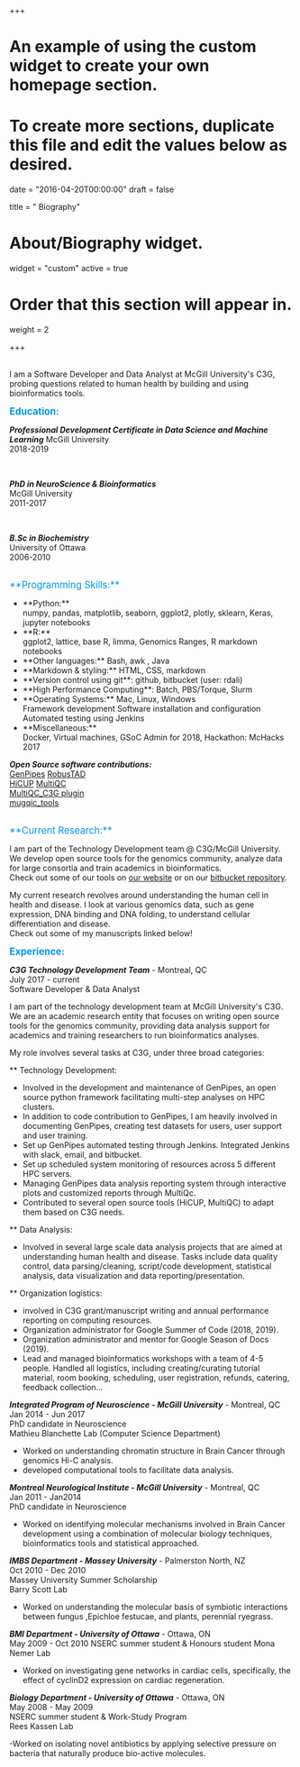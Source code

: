 +++
# An example of using the custom widget to create your own homepage section.
# To create more sections, duplicate this file and edit the values below as desired.

date = "2016-04-20T00:00:00"
draft = false

title = " Biography"

# About/Biography widget.
widget = "custom"
active = true


# Order that this section will appear in.
weight = 2


+++
 <br/>
 <br/>
  
 I am a Software Developer and Data Analyst at McGill University's C3G, probing questions related to human health by building and using bioinformatics tools.
  
<span style="font-size:larger; color:#0095eb">**Education:**</span> 

*__Professional Development Certificate in Data Science and Machine Learning__*
McGill University  
2018-2019 

<br/>

*__PhD in NeuroScience & Bioinformatics__*  
McGill University  
2011-2017  
 
 <br/>
 
 *__B.Sc in Biochemistry__*   
 University of Ottawa  
 2006-2010  

 <br/>
<span style="
 li:before {
  content: "+";
}">
<span style="font-size:larger; color:#0095eb">**Programming Skills:**</span>   
<ul>
<li>**Python:**  </li>
numpy, pandas, matplotlib, seaborn, ggplot2, plotly, sklearn, Keras, jupyter notebooks  
<li>**R:**  </li>
ggplot2, lattice, base R, limma, Genomics Ranges, R markdown notebooks  
<li>**Other languages:** Bash, awk , Java     </li>
<li>**Markdown & styling:** HTML, CSS, markdown  </li>
<li>**Version control using git**: github, bitbucket (user: rdali)  </li>
<li>**High Performance Computing**: Batch, PBS/Torque, Slurm  </li>
<li>**Operating Systems:** Mac, Linux, Windows  </li>
Framework development 
Software installation and configuration
Automated testing using Jenkins
<li>**Miscellaneous:**  </li>
Docker, Virtual machines, GSoC Admin for 2018, Hackathon: McHacks 2017  
 <br/>
</ul>
</span>   

 
*__Open Source software contributions:__*   
[GenPipes](https://bitbucket.org/mugqic/genpipes/src/master/)
[RobusTAD](https://github.com/rdali/RobusTAD)  
[HiCUP](https://www.bioinformatics.babraham.ac.uk/projects/hicup/)
[MultiQC](https://github.com/ewels/MultiQC)  
[MultiQC_C3G plugin](https://bitbucket.org/mugqic/multiqc_c3g/src/master/)  
[mugqic_tools](https://bitbucket.org/mugqic/mugqic_tools/src)  


 <br/>
<span style="font-size:larger; color:#0095eb">**Current Research:**</span>   

I am part of the Technology Development team @ C3G/McGill University.   
We develop open source tools for the genomics community, analyze data for large consortia and train academics in bioinformatics.  
Check out some of our tools on [our website](http://www.computationalgenomics.ca/) or on our [bitbucket repository](https://bitbucket.org/account/user/mugqic/projects/PROJ).  


My current research revolves around understanding the human cell in health and disease. I look at various genomics data, such as gene expression, DNA binding and DNA folding, to understand cellular differentiation and disease.  
Check out some of my manuscripts linked below!


<span style="font-size:larger; color:#0095eb">**Experience:**</span>   

 *__C3G Technology Development Team__* - Montreal, QC   
July 2017 - current    
Software Developer & Data Analyst 

I am part of the technology development team at McGill University's C3G. We are an academic research entity that focuses on writing open source tools for the genomics community, providing data analysis support for academics and training researchers to run bioinformatics analyses.

My role involves several tasks at C3G, under three broad categories:

** Technology Development:

- Involved in the development and maintenance of GenPipes, an open source python framework facilitating multi-step analyses on HPC clusters.
- In addition to code contribution to GenPipes, I am heavily involved in documenting GenPipes, creating test datasets for users, user support and user training.
- Set up GenPipes automated testing through Jenkins. Integrated Jenkins with slack, email, and bitbucket.
- Set up scheduled system monitoring of resources across 5 different HPC servers.
- Managing GenPipes data analysis reporting system through interactive plots and customized reports through MultiQc.
- Contributed to several open source tools (HiCUP, MultiQC) to adapt them based on C3G needs.


** Data Analysis:

- Involved in several large scale data analysis projects that are aimed at understanding human health and disease. Tasks include data quality control, data parsing/cleaning, script/code development, statistical analysis, data visualization and data reporting/presentation.

** Organization logistics:

- involved in C3G grant/manuscript writing and annual performance reporting on computing resources.
- Organization administrator for Google Summer of Code (2018, 2019).
- Organization administrator and mentor for Google Season of Docs (2019).
- Lead and managed bioinformatics workshops with a team of 4-5 people. Handled all logistics, including creating/curating tutorial material, room booking, scheduling, user registration, refunds, catering, feedback collection...



*__Integrated Program of Neuroscience - McGill University__* - Montreal, QC    
Jan 2014 - Jun 2017   
PhD candidate in Neuroscience  
Mathieu Blanchette Lab  (Computer Science Department)

- Worked on understanding chromatin structure in Brain Cancer through genomics Hi-C analysis. 
- developed computational tools to facilitate data analysis.

*__Montreal Neurological Institute - McGill University__*  - Montreal, QC   
Jan 2011 - Jan2014    
PhD candidate in Neuroscience  

- Worked on identifying molecular mechanisms involved in Brain Cancer development using a combination of molecular biology techniques, bioinformatics tools and statistical approached.


*__IMBS Department - Massey University__*  - Palmerston North, NZ    
Oct 2010 - Dec 2010      
Massey University Summer Scholarship  
Barry Scott Lab    

- Worked on understanding the molecular basis of symbiotic interactions between fungus ,Epichloe festucae, and plants, perennial ryegrass. 

*__BMI Department - University of Ottawa__* - Ottawa, ON  
May 2009 - Oct 2010
NSERC summer student & Honours student
Mona Nemer Lab  

- Worked on investigating gene networks in cardiac cells, specifically, the effect of cyclinD2 expression on cardiac regeneration.  

*__Biology Department - University of Ottawa__* - Ottawa, ON  
May 2008 - May 2009   
 NSERC summer student & Work-Study Program  
 Rees Kassen Lab  

 -Worked on isolating novel antibiotics by applying selective pressure on bacteria that naturally produce bio-active molecules.
 
 



